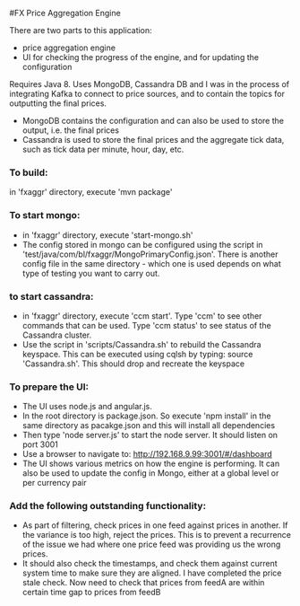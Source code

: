 #FX Price Aggregation Engine

There are two parts to this application:

* price aggregation engine
* UI for checking the progress of the engine, and for updating the configuration

Requires Java 8. Uses MongoDB, Cassandra DB and I was in the process of integrating Kafka to connect to price sources, and to
contain the topics for outputting the final prices.

* MongoDB contains the configuration and can also be used to store the output, i.e. the final prices
* Cassandra is used to store the final prices and the aggregate tick data, such as tick data per minute, hour, day, etc.

### To build:

in 'fxaggr' directory, execute 'mvn package'

### To start mongo:

* in 'fxaggr' directory, execute 'start-mongo.sh'
* The config stored in mongo can be configured using the script in 'test/java/com/bl/fxaggr/MongoPrimaryConfig.json'. There is another 
config file in the same directory - which one is used depends on what type of testing you want to carry out.

### to start cassandra:

* in 'fxaggr' directory, execute 'ccm start'. Type 'ccm' to see other commands that can be used. Type 'ccm status' to see status of the Cassandra cluster.
* Use the script in 'scripts/Cassandra.sh' to rebuild the Cassandra keyspace. This can be executed using cqlsh by typing: source 'Cassandra.sh'. This should drop and recreate the keyspace

### To prepare the UI:

* The UI uses node.js and angular.js. 
* In the root directory is package.json. So execute 'npm install' in the same directory as pacakge.json and this will install all dependencies
* Then type 'node server.js' to start the node server. It should listen on port 3001
* Use a browser to navigate to: http://192.168.9.99:3001/#/dashboard
* The UI shows various metrics on how the engine is performing. It can also be used to update the config in Mongo, either at a global level or per currency pair

### Add the following outstanding functionality:

* As part of filtering, check prices in one feed against prices in another. If the variance is too high, reject the prices. This is to
prevent a recurrence of the issue we had where one price feed was providing us the wrong prices.
* It should also check the timestamps, and check them against current system time to make sure they are aligned. I have completed the 
price stale check. Now need to check that prices from feedA are within certain time gap to prices from feedB